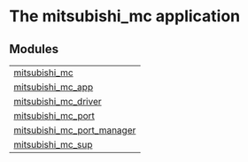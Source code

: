 

# The mitsubishi_mc application #


## Modules ##


<table width="100%" border="0" summary="list of modules">
<tr><td><a href="mitsubishi_mc.md" class="module">mitsubishi_mc</a></td></tr>
<tr><td><a href="mitsubishi_mc_app.md" class="module">mitsubishi_mc_app</a></td></tr>
<tr><td><a href="mitsubishi_mc_driver.md" class="module">mitsubishi_mc_driver</a></td></tr>
<tr><td><a href="mitsubishi_mc_port.md" class="module">mitsubishi_mc_port</a></td></tr>
<tr><td><a href="mitsubishi_mc_port_manager.md" class="module">mitsubishi_mc_port_manager</a></td></tr>
<tr><td><a href="mitsubishi_mc_sup.md" class="module">mitsubishi_mc_sup</a></td></tr></table>

